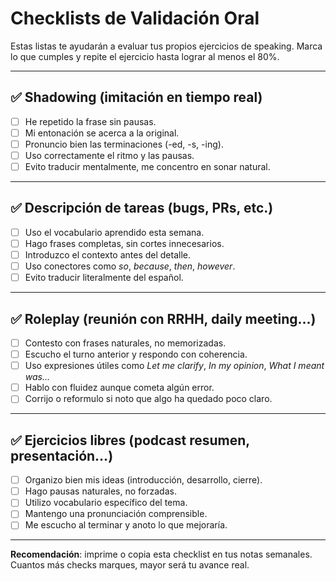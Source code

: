 # Checklists de Validación Oral

Estas listas te ayudarán a evaluar tus propios ejercicios de speaking. Marca lo que cumples y repite el ejercicio hasta lograr al menos el 80%.

---

## ✅ Shadowing (imitación en tiempo real)

- [ ] He repetido la frase sin pausas.
- [ ] Mi entonación se acerca a la original.
- [ ] Pronuncio bien las terminaciones (-ed, -s, -ing).
- [ ] Uso correctamente el ritmo y las pausas.
- [ ] Evito traducir mentalmente, me concentro en sonar natural.

---

## ✅ Descripción de tareas (bugs, PRs, etc.)

- [ ] Uso el vocabulario aprendido esta semana.
- [ ] Hago frases completas, sin cortes innecesarios.
- [ ] Introduzco el contexto antes del detalle.
- [ ] Uso conectores como *so*, *because*, *then*, *however*.
- [ ] Evito traducir literalmente del español.

---

## ✅ Roleplay (reunión con RRHH, daily meeting…)

- [ ] Contesto con frases naturales, no memorizadas.
- [ ] Escucho el turno anterior y respondo con coherencia.
- [ ] Uso expresiones útiles como *Let me clarify*, *In my opinion*, *What I meant was…*
- [ ] Hablo con fluidez aunque cometa algún error.
- [ ] Corrijo o reformulo si noto que algo ha quedado poco claro.

---

## ✅ Ejercicios libres (podcast resumen, presentación…)

- [ ] Organizo bien mis ideas (introducción, desarrollo, cierre).
- [ ] Hago pausas naturales, no forzadas.
- [ ] Utilizo vocabulario específico del tema.
- [ ] Mantengo una pronunciación comprensible.
- [ ] Me escucho al terminar y anoto lo que mejoraría.

---

**Recomendación**: imprime o copia esta checklist en tus notas semanales. Cuantos más checks marques, mayor será tu avance real.

